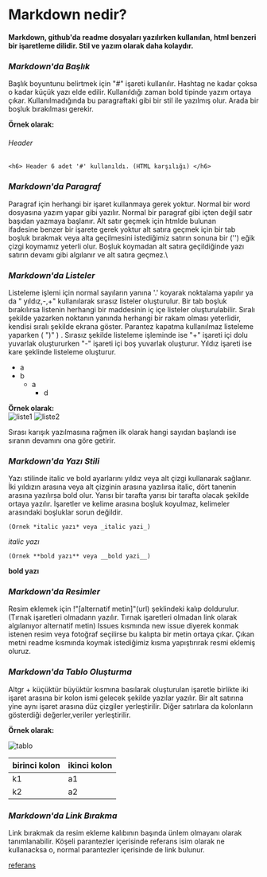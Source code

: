 # Markdown nedir?

####  Markdown,  github'da readme dosyaları yazılırken kullanılan, html benzeri bir işaretleme dilidir. Stil ve yazım olarak daha kolaydır.

### *Markdown'da Başlık*
Başlık boyuntunu belirtmek için "#" işareti kullanılır. Hashtag ne kadar çoksa o kadar küçük yazı elde edilir. Kullanıldığı zaman bold tipinde yazım ortaya çıkar. Kullanılmadığında bu paragraftaki gibi bir stil ile yazılmış olur. Arada bir boşluk bırakılması gerekir.

**Örnek olarak:**
###### Header 
    <h6> Header 6 adet '#' kullanıldı. (HTML karşılığı) </h6>

### *Markdown'da Paragraf*
Paragraf için herhangi bir işaret kullanmaya gerek yoktur. Normal bir word dosyasına yazım yapar gibi yazılır. Normal bir paragraf gibi içten değil satır başıdan yazmaya başlanır. Alt satır geçmek için htmlde bulunan <br> ifadesine benzer bir işarete gerek yoktur alt satıra geçmek için bir tab boşluk bırakmak veya alta geçilmesini istediğimiz satırın sonuna bir ('\') eğik çizgi koymamız yeterli olur. Boşluk koymadan alt satıra geçildiğinde yazı satırın devamı gibi algılanır ve alt satıra geçmez.\

### *Markdown'da Listeler*
Listeleme işlemi için normal sayıların yanına '.' koyarak noktalama yapılır ya da " yıldız,-,+" kullanılarak sırasız listeler oluşturulur. Bir tab boşluk bırakılırsa listenin herhangi bir maddesinin iç içe listeler oluşturulabilir. Sıralı şekilde yazarken noktanın yanında herhangi bir rakam olması yeterlidir, kendisi sıralı şekilde ekrana göster. Parantez kapatma kullanılmaz listeleme yaparken ( ")" ) . Sırasız şekilde listeleme işleminde ise "+" işareti içi dolu yuvarlak oluştururken "-" işareti içi boş yuvarlak oluşturur. Yıldız işareti ise kare şeklinde listeleme oluşturur.

+ a
+ b
   - a
        * d

**Örnek olarak:**   
![liste1](https://user-images.githubusercontent.com/66912242/131729097-2caec6a4-22a0-45a2-b60f-adf4c3612513.PNG)
![liste2](https://user-images.githubusercontent.com/66912242/131729219-549f79ef-6ac0-491b-a282-d475e937418f.PNG)

Sırası karışık yazılmasına rağmen ilk olarak hangi sayıdan başlandı ise sıranın devamını ona göre getirir.

### *Markdown'da Yazı Stili*
Yazı stilinde italic ve bold ayarlarını yıldız veya alt çizgi kullanarak sağlanır. İki yıldızın arasına veya alt çizginin arasına yazılırsa italic, dört tanenin arasına yazılırsa bold olur. Yarısı bir tarafta yarısı bir tarafta olacak şekilde ortaya yazılır. İşaretler ve kelime arasına boşluk koyulmaz, kelimeler arasındaki boşluklar sorun değildir.

    (Örnek *italic yazı* veya _italic yazi_)
*italic yazı* 

    (Örnek **bold yazı** veya __bold yazi__)
__bold yazı__

### *Markdown'da Resimler*
Resim eklemek için !"[alternatif metin]"(url) şeklindeki kalıp doldurulur.(Tırnak işaretleri olmadann yazılır. Tırnak işaretleri olmadan link olarak algılanıyor alternatif metin) Issues kısmında new issue diyerek konmak istenen resim veya fotoğraf seçilirse bu kalıpta bir metin ortaya çıkar. Çıkan metni readme kısmında koymak istediğimiz kısma yapıştırırak resmi eklemiş oluruz.

### *Markdown'da Tablo Oluşturma*
Altgr + küçüktür büyüktür kısmına basılarak oluşturulan işaretle birlikte iki işaret arasına bir kolon ismi gelecek şekilde yazılar yazılır. Bir alt satırına yine aynı işaret arasına düz çizgiler yerleştirilir. Diğer satırlara da kolonların gösterdiği değerler,veriler yerleştirilir. 

**Örnek olarak:** 



![tablo](https://user-images.githubusercontent.com/66912242/131736903-e131053a-df5d-4e5a-a435-1c90aa5df980.PNG)

|birinci kolon|ikinci kolon|
|-------------|------------|
|k1|a1|
|k2|a2|



### *Markdown'da Link Bırakma*  
Link bırakmak da resim ekleme kalıbının başında ünlem olmayanı olarak tanımlanabilir. Köşeli parantezler içerisinde referans isim olarak ne kullanacksa o, normal parantezler içerisinde de link bulunur.

[referans](google.com)






